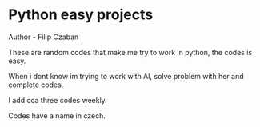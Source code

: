 # Python easy projects
Author - Filip Czaban

These are random codes that make me try to work in python, the codes is easy.

When i dont know im trying to work with AI, solve problem with her and complete codes.

I add cca three codes weekly.

Codes have a name in czech.
